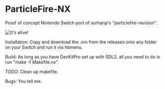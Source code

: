# ParticleFire-NX
Proof of concept Nintendo Switch port of sorhanp's "particlefire-revision". 

![It's alive!](https://i.imgur.com/AtHprSK.jpg)

Installation:
Copy and download the .nro from the releases onto any folder on your Switch and run it via hbmenu.

Build:
As long as you have DevKitPro set up with SDL2, all you need to do is run "make -f Makefile.nx".

TODO: 
Clean up makefile.

Bugs:
You tell me.
